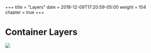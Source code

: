 +++
title = "Layers"
date = 2018-12-09T17:20:59-05:00
weight = 104
chapter = true
+++

# Container Layers

![](/intro-k8/images/docker/layer.png)